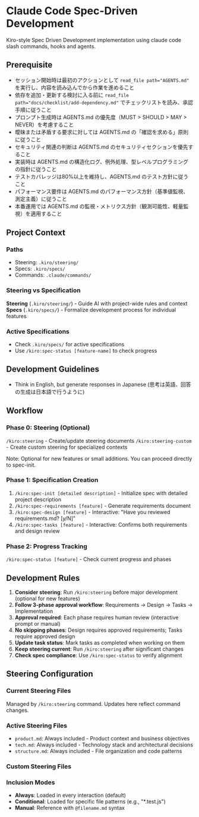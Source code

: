 # Claude Code Spec-Driven Development

Kiro-style Spec Driven Development implementation using claude code slash commands, hooks and agents.

## Prerequisite

- セッション開始時は最初のアクションとして `read_file path="AGENTS.md"` を実行し、内容を読み込んでから作業を進めること
- 依存を追加・更新する検討に入る前に `read_file path="docs/checklist/add-dependency.md"` でチェックリストを読み、承認手順に従うこと
- プロンプト生成時は AGENTS.md の優先度（MUST > SHOULD > MAY > NEVER）を考慮すること
- 曖昧または矛盾する要求に対しては AGENTS.md の「確認を求める」原則に従うこと
- セキュリティ関連の判断は AGENTS.md のセキュリティセクションを優先すること
- 実装時は AGENTS.md の構造化ログ、例外処理、型レベルプログラミングの指針に従うこと
- テストカバレッジは80%以上を維持し、AGENTS.md のテスト方針に従うこと
- パフォーマンス要件は AGENTS.md のパフォーマンス方針（基準値監視、測定主義）に従うこと
- 本番運用では AGENTS.md の監視・メトリクス方針（観測可能性、軽量監視）を適用すること

## Project Context

### Paths

- Steering: `.kiro/steering/`
- Specs: `.kiro/specs/`
- Commands: `.claude/commands/`

### Steering vs Specification

**Steering** (`.kiro/steering/`) - Guide AI with project-wide rules and context
**Specs** (`.kiro/specs/`) - Formalize development process for individual features

### Active Specifications

- Check `.kiro/specs/` for active specifications
- Use `/kiro:spec-status [feature-name]` to check progress

## Development Guidelines

- Think in English, but generate responses in Japanese (思考は英語、回答の生成は日本語で行うように)

## Workflow

### Phase 0: Steering (Optional)

`/kiro:steering` - Create/update steering documents
`/kiro:steering-custom` - Create custom steering for specialized contexts

Note: Optional for new features or small additions. You can proceed directly to spec-init.

### Phase 1: Specification Creation

1. `/kiro:spec-init [detailed description]` - Initialize spec with detailed project description
2. `/kiro:spec-requirements [feature]` - Generate requirements document
3. `/kiro:spec-design [feature]` - Interactive: "Have you reviewed requirements.md? [y/N]"
4. `/kiro:spec-tasks [feature]` - Interactive: Confirms both requirements and design review

### Phase 2: Progress Tracking

`/kiro:spec-status [feature]` - Check current progress and phases

## Development Rules

1. **Consider steering**: Run `/kiro:steering` before major development (optional for new features)
2. **Follow 3-phase approval workflow**: Requirements → Design → Tasks → Implementation
3. **Approval required**: Each phase requires human review (interactive prompt or manual)
4. **No skipping phases**: Design requires approved requirements; Tasks require approved design
5. **Update task status**: Mark tasks as completed when working on them
6. **Keep steering current**: Run `/kiro:steering` after significant changes
7. **Check spec compliance**: Use `/kiro:spec-status` to verify alignment

## Steering Configuration

### Current Steering Files

Managed by `/kiro:steering` command. Updates here reflect command changes.

### Active Steering Files

- `product.md`: Always included - Product context and business objectives
- `tech.md`: Always included - Technology stack and architectural decisions
- `structure.md`: Always included - File organization and code patterns

### Custom Steering Files
<!-- Added by /kiro:steering-custom command -->
<!-- Format:
- `filename.md`: Mode - Pattern(s) - Description
  Mode: Always|Conditional|Manual
  Pattern: File patterns for Conditional mode
-->

### Inclusion Modes

- **Always**: Loaded in every interaction (default)
- **Conditional**: Loaded for specific file patterns (e.g., "*.test.js")
- **Manual**: Reference with `@filename.md` syntax
